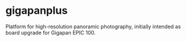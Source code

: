 # gigapanplus
Platform for high-resolution panoramic photography, initially intended as board upgrade for Gigapan EPIC 100.
